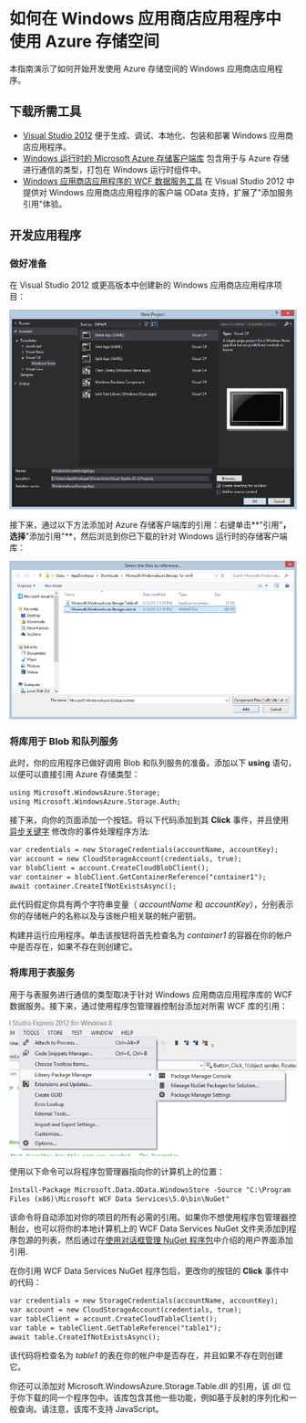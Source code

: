 <properties linkid="manage-services-storage-using-storage-with-windows-store-apps" urlDisplayName="Azure Storage in Windows Store apps" pageTitle="在 Windows 应用商店应用程序中使用 Azure 存储 | Azure" metaKeywords="" description="了解如何使用 Azure Blob、队列和表为 Windows 应用商店应用程序存储数据。" metaCanonical="" services="storage" documentationCenter="" title="How to use Azure Storage in Windows Store Apps" solutions="" authors="tamram" manager="mbaldwin" editor="cgronlun" />
<tags ms.service="storage"
    ms.date="03/05/2015"
    wacn.date=""
    />






# 如何在 Windows 应用商店应用程序中使用 Azure 存储空间

本指南演示了如何开始开发使用 Azure 存储空间的 Windows 应用商店应用程序。

## 下载所需工具 ##

- [Visual Studio 2012](http://msdn.microsoft.com/zh-cn/library/windows/apps/br211384) 便于生成、调试、本地化、包装和部署 Windows 应用商店应用程序。
- [Windows 运行时的 Microsoft Azure 存储客户端库](http://blogs.msdn.com/b/windowsazurestorage/archive/2012/11/05/windows-azure-storage-client-library-for-windows-runtime.aspx) 包含用于与 Azure 存储进行通信的类型，打包在 Windows 运行时组件中。
- [Windows 应用商店应用程序的 WCF 数据服务工具](http://www.microsoft.com/zh-cn/download/details.aspx?id=30714) 在 Visual Studio 2012 中提供对 Windows 应用商店应用程序的客户端 OData 支持，扩展了"添加服务引用"体验。

## 开发应用程序 ##

<h3>做好准备</h3>

在 Visual Studio 2012 或更高版本中创建新的 Windows 应用商店应用程序项目：

![store-apps-storage-vs-project][store-apps-storage-vs-project]

接下来，通过以下方法添加对 Azure 存储客户端库的引用：右键单击**"引用"**，选择**"添加引用"**，然后浏览到你已下载的针对 Windows 运行时的存储客户端库：

![store-apps-storage-choose-library][store-apps-storage-choose-library]

<h3>将库用于 Blob 和队列服务</h3>

此时，你的应用程序已做好调用 Blob 和队列服务的准备。添加以下 **using** 语句，以便可以直接引用 Azure 存储类型：

    using Microsoft.WindowsAzure.Storage;
    using Microsoft.WindowsAzure.Storage.Auth;
    
接下来，向你的页面添加一个按钮。将以下代码添加到其 **Click** 事件，并且使用 [异步关键字](http://msdn.microsoft.com/zh-cn/library/vstudio/hh156513.aspx) 修改你的事件处理程序方法:
    
    var credentials = new StorageCredentials(accountName, accountKey);
    var account = new CloudStorageAccount(credentials, true);
    var blobClient = account.CreateCloudBlobClient();
    var container = blobClient.GetContainerReference("container1");
    await container.CreateIfNotExistsAsync();
    
此代码假定你具有两个字符串变量（ *accountName* 和  *accountKey*），分别表示你的存储帐户的名称以及与该帐户相关联的帐户密钥。

构建并运行应用程序。单击该按钮将首先检查名为  *container1* 的容器在你的帐户中是否存在，如果不存在则创建它。

<h3>将库用于表服务</h3>

用于与表服务进行通信的类型取决于针对 Windows 应用商店应用程序库的 WCF 数据服务。接下来，通过使用程序包管理器控制台添加对所需 WCF 库的引用：

![store-apps-storage-package-manager][store-apps-storage-package-manager]

使用以下命令可以将程序包管理器指向你的计算机上的位置：
    
    Install-Package Microsoft.Data.OData.WindowsStore -Source "C:\Program Files (x86)\Microsoft WCF Data Services\5.0\bin\NuGet"

该命令将自动添加对你的项目的所有必需的引用。如果你不想使用程序包管理器控制台，也可以将你的本地计算机上的 WCF Data Services NuGet 文件夹添加到程序包源的列表，然后通过在[使用对话框管理 NuGet 程序包](http://docs.nuget.org/docs/start-here/Managing-NuGet-Packages-Using-The-Dialog)中介绍的用户界面添加引用.

在你引用 WCF Data Services NuGet 程序包后，更改你的按钮的 **Click** 事件中的代码：
    
    var credentials = new StorageCredentials(accountName, accountKey);
    var account = new CloudStorageAccount(credentials, true);
    var tableClient = account.CreateCloudTableClient();
    var table = tableClient.GetTableReference("table1");
    await table.CreateIfNotExistsAsync();
    
该代码将检查名为  *table1* 的表在你的帐户中是否存在，并且如果不存在则创建它。

你还可以添加对 Microsoft.WindowsAzure.Storage.Table.dll 的引用，该 dll 位于你下载的同一个程序包中。该库包含其他一些功能，例如基于反射的序列化和一般查询。请注意，该库不支持 JavaScript。



[store-apps-storage-vs-project]: ./media/storage-use-store-apps/store-apps-storage-vs-project.png
[store-apps-storage-choose-library]: ./media/storage-use-store-apps/store-apps-storage-choose-library.png
[store-apps-storage-package-manager]: ./media/storage-use-store-apps/store-apps-storage-package-manager.png
<!--HONumber=41-->
